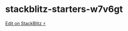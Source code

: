 # stackblitz-starters-w7v6gt

[Edit on StackBlitz ⚡️](https://stackblitz.com/edit/stackblitz-starters-w7v6gt)